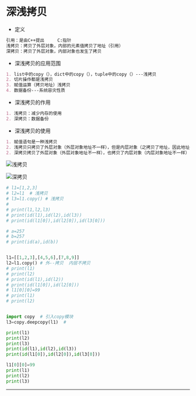 # 深浅拷贝

* 定义

~~~markdown
引用：是由C++提出     C:指针
浅拷贝：拷贝了外层对象，内部的元素值拷贝了地址（引用）
深拷贝：拷贝了外层对象，内部对象也发生了拷贝
~~~

* 深浅拷贝的应用范围

~~~markdown
1. list中的copy（），dict中的copy（），tuple中的copy（）---浅拷贝
2. 切片操作都是浅拷贝
3. 赋值运算（拷贝地址）浅拷贝
4. 数据备份---系统容灾性质
~~~

* 深浅拷贝的作用

~~~markdown
1. 浅拷贝：减少内存的使用
2. 深拷贝：数据备份
~~~

* 深浅拷贝的使用

~~~markdown
1. 赋值语句是一种浅拷贝
2. 浅拷贝只拷贝了外层对象（外层对象地址不一样），但是内层对象（之拷贝了地址，因此地址一样的对象，是同一个对象---内层对象共用）
2. 深拷贝拷贝了外层对象（外层对象地址不一样），也拷贝了内层对象（内层对象地址不一样）
~~~

![浅拷贝](E:\AI145\笔记\md笔记\picture\浅拷贝.png)

![深拷贝](E:\AI145\笔记\md笔记\picture\深拷贝.png)

~~~python
# l1=[1,2,3]
# l2=l1  # 浅拷贝
# l3=l1.copy() # 浅拷贝
#
# print(l1,l2,l3)
# print(id(l1),id(l2),id(l3))
# print(id(l1[0]),id(l2[0]),id(l3[0]))

# a=257
# b=257
# print(id(a),id(b))


l1=[[1,2,3],[4,5,6],[7,8,9]]
l2=l1.copy() # 外--拷贝  内层不拷贝
# print(l1)
# print(l2)
# print(id(l1),id(l2))
# print(id(l1[0]),id(l2[0]))
# l1[0][0]=99
# print(l1)
# print(l2)


import copy  # 引入copy模块
l3=copy.deepcopy(l1)  #

print(l1)
print(l2)
print(l3)
print(id(l1),id(l2),id(l3))
print(id(l1[0]),id(l2[0]),id(l3[0]))

l1[0][0]=99
print(l1)
print(l2)
print(l3)
~~~

---

